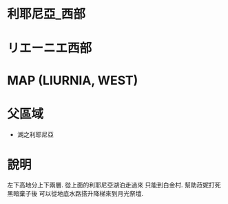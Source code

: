 # 利耶尼亞_西部
# リエーニエ西部
# MAP (LIURNIA, WEST) 


# 父區域
+ 湖之利耶尼亞

# 說明
左下高地分上下兩層.
從上面的利耶尼亞湖泊走過來 只能到白金村.
幫助菈妮打死黑暗棄子後 可以從地底水路搭升降梯來到月光祭壇.

